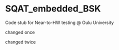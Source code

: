 # SQAT_embedded_BSK

Code stub for Near-to-HW testing @ Oulu University

changed once

changed twice
